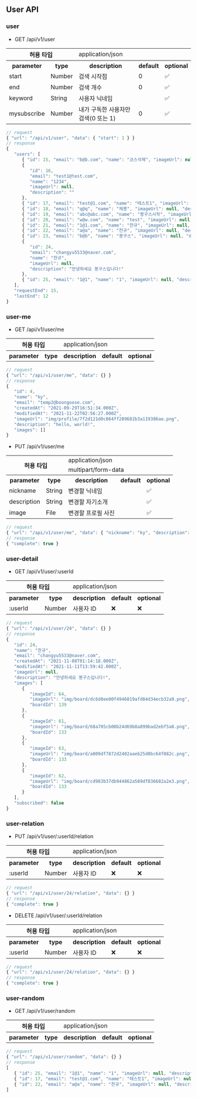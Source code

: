 ## User API

### user

- GET /api/v1/user

<table>
<tr><th colspan="2" rowspan="1">허용 타입</th><td colspan="3">application/json</td></tr>
<tr><th>parameter</th><th>type</th><th>description</th><th>default</th><th>optional</th>
<tr><td>start</td><td>Number</td><td>검색 시작점</td><td>0</td><td>✅</td></tr>
<tr><td>end</td><td>Number</td><td>검색 개수</td><td>0</td><td>✅</td></tr>
<tr><td>keyword</td><td>String</td><td>사용자 닉네임</td><td></td><td>✅</td></tr>
<tr><td>mysubscribe</td><td>Number</td><td>내가 구독한 사용자만 검색(0 또는 1)</td><td>0</td><td>✅</td></tr>
</table>


```js
// request
{ "url": "/api/v1/user", "data": { "start": 1 } }
// response
{
   "users": [
      { "id": 15, "email": "b@b.com", "name": "코스삭제", "imageUrl": null, "description": "ㅎㅇㅎㅇㅎㅇ" },
      {
         "id": 16,
         "email": "test1@test.com",
         "name": "1234",
         "imageUrl": null,
         "description": ""
      },
      { "id": 17, "email": "test@1.com", "name": "테스트1", "imageUrl": null, "description": "" },
      { "id": 18, "email": "q@q", "name": "제봉", "imageUrl": null, "description": "" },
      { "id": 19, "email": "abc@abc.com", "name": "봉구스시작", "imageUrl": null, "description": "" },
      { "id": 20, "email": "w@w.com", "name": "test", "imageUrl": null, "description": "" },
      { "id": 21, "email": "1@1.com", "name": "찬규", "imageUrl": null, "description": "" },
      { "id": 22, "email": "a@a", "name": "찬규", "imageUrl": null, "description": "" },
      { "id": 23, "email": "b@b", "name": "봉구스", "imageUrl": null, "description": "" },
      {
         "id": 24,
         "email": "changyu5533@naver.com",
         "name": "찬규",
         "imageUrl": null,
         "description": "안녕하세요 봉구스입니다!"
      },
      { "id": 25, "email": "1@1", "name": "1", "imageUrl": null, "description": "" }
   ],
   "requestEnd": 15,
   "lastEnd": 12
}
```

### user-me

- GET /api/v1/user/me

<table>
<tr><th colspan="2" rowspan="1">허용 타입</th><td colspan="3">application/json</td></tr>
<tr><th>parameter</th><th>type</th><th>description</th><th>default</th><th>optional</th>
</table>


```js
// request
{ "url": "/api/v1/user/me", "data": {} }
// response
{
   "id": 4,
   "name": "ky",
   "email": "temp2@boongoose.com",
   "createdAt": "2021-09-29T16:51:34.000Z",
   "modifiedAt": "2021-11-22T02:56:27.000Z",
   "imageUrl": "img/profile/7f2d121d0c864ff289682b3a119386ae.png",
   "description": "hello, world!",
   "images": []
}
```

- PUT /api/v1/user/me

<table>
<tr><th colspan="2" rowspan="2">허용 타입</th><td colspan="3">application/json</td></tr>
<tr><td colspan="3">multipart/form-data</td></tr>
<tr><th>parameter</th><th>type</th><th>description</th><th>default</th><th>optional</th>
<tr><td>nickname</td><td>String</td><td>변경할 닉네임</td><td></td><td>✅</td></tr>
<tr><td>description</td><td>String</td><td>변경할 자기소개</td><td></td><td>✅</td></tr>
<tr><td>image</td><td>File</td><td>변경할 프로필 사진</td><td></td><td>✅</td></tr>
</table>


```js
// request
{ "url": "/api/v1/user/me", "data": { "nickname": "ky", "description": "hello, world!" } }
// response
{ "complete": true }
```

### user-detail

- GET /api/v1/user/:userId

<table>
<tr><th colspan="2" rowspan="1">허용 타입</th><td colspan="3">application/json</td></tr>
<tr><th>parameter</th><th>type</th><th>description</th><th>default</th><th>optional</th>
<tr><td>:userId</td><td>Number</td><td>사용자 ID</td><td>❌</td><td>❌</td></tr>
</table>


```js
// request
{ "url": "/api/v1/user/24", "data": {} }
// response
{
   "id": 24,
   "name": "찬규",
   "email": "changyu5533@naver.com",
   "createdAt": "2021-11-08T01:14:18.000Z",
   "modifiedAt": "2021-11-11T13:59:42.000Z",
   "imageUrl": null,
   "description": "안녕하세요 봉구스입니다!",
   "images": [
      {
         "imageId": 64,
         "imageUrl": "img/board/dc6d8ee00f4946819afd84d34ecb32a9.png",
         "boardId": 139
      },
      {
         "imageId": 61,
         "imageUrl": "img/board/68a705cb00b24d69b8a899bad2ebf5a8.png",
         "boardId": 133
      },
      {
         "imageId": 63,
         "imageUrl": "img/board/a009df7872d2402aaeb25d0bc64f082c.png",
         "boardId": 133
      },
      {
         "imageId": 62,
         "imageUrl": "img/board/cd983b37db944862a589df836682a2e3.png",
         "boardId": 133
      }
   ],
   "subscribed": false
}
```

### user-relation

- PUT /api/v1/user/:userId/relation

<table>
<tr><th colspan="2" rowspan="1">허용 타입</th><td colspan="3">application/json</td></tr>
<tr><th>parameter</th><th>type</th><th>description</th><th>default</th><th>optional</th>
<tr><td>:userId</td><td>Number</td><td>사용자 ID</td><td>❌</td><td>❌</td></tr>
</table>


```js
// request
{ "url": "/api/v1/user/24/relation", "data": {} }
// response
{ "complete": true }
```

- DELETE /api/v1/user/:userId/relation

<table>
<tr><th colspan="2" rowspan="1">허용 타입</th><td colspan="3">application/json</td></tr>
<tr><th>parameter</th><th>type</th><th>description</th><th>default</th><th>optional</th>
<tr><td>:userId</td><td>Number</td><td>사용자 ID</td><td>❌</td><td>❌</td></tr>
</table>


```js
// request
{ "url": "/api/v1/user/24/relation", "data": {} }
// response
{ "complete": true }
```

### user-random

- GET /api/v1/user/random

<table>
<tr><th colspan="2" rowspan="1">허용 타입</th><td colspan="3">application/json</td></tr>
<tr><th>parameter</th><th>type</th><th>description</th><th>default</th><th>optional</th>
</table>


```js
// request
{ "url": "/api/v1/user/random", "data": {} }
// response
[
   { "id": 25, "email": "1@1", "name": "1", "imageUrl": null, "description": "" },
   { "id": 17, "email": "test@1.com", "name": "테스트1", "imageUrl": null, "description": "" },
   { "id": 22, "email": "a@a", "name": "찬규", "imageUrl": null, "description": "" }
]
```
